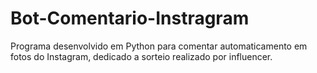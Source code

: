 # Bot-Comentario-Instragram
 Programa desenvolvido em Python para comentar automaticamento em fotos do Instagram, dedicado a sorteio realizado por influencer.
